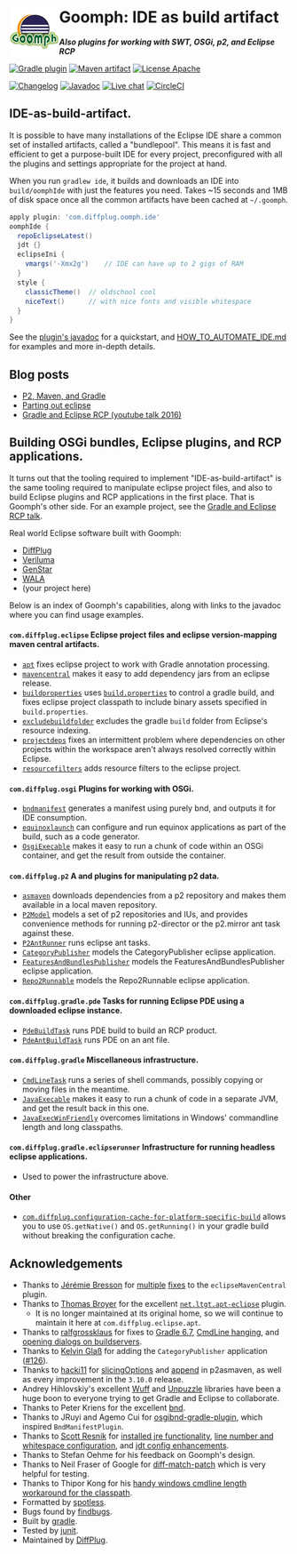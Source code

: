 # <img align="left" src="images/goomph_logo.png"> Goomph: IDE as build artifact
***Also plugins for working with SWT, OSGi, p2, and Eclipse RCP***

<!---freshmark shields
output = [
  link(shield('Gradle plugin', 'plugins.gradle.org', 'yes', 'blue'), 'https://plugins.gradle.org/search?term=goomph'),
  link(shield('Maven artifact', 'mavenCentral', 'com.diffplug.gradle:goomph', 'blue'), 'https://search.maven.org/artifact/com.diffplug.gradle/goomph'),
  link(shield('License Apache', 'license', 'Apache', 'blue'), 'https://tldrlegal.com/license/apache-license-2.0-(apache-2.0)'),
  '',
  link(shield('Changelog', 'changelog', '{{versionLast}}', 'brightgreen'), 'CHANGES.md'),
  link(shield('Javadoc', 'javadoc', 'yes', 'brightgreen'), 'https://javadoc.io/doc/com.diffplug.gradle/goomph/{{versionLast}}/index.html'),
  link(shield('Live chat', 'gitter', 'live chat', 'brightgreen'), 'https://gitter.im/diffplug/goomph'),
  link(image('CircleCI', 'https://circleci.com/gh/diffplug/goomph.svg?style=shield'), 'https://circleci.com/gh/diffplug/goomph')
].join('\n');
-->
[![Gradle plugin](https://img.shields.io/badge/plugins.gradle.org-yes-blue.svg)](https://plugins.gradle.org/search?term=goomph)
[![Maven artifact](https://img.shields.io/badge/mavenCentral-com.diffplug.gradle%3Agoomph-blue.svg)](https://search.maven.org/artifact/com.diffplug.gradle/goomph)
[![License Apache](https://img.shields.io/badge/license-Apache-blue.svg)](https://tldrlegal.com/license/apache-license-2.0-(apache-2.0))

[![Changelog](https://img.shields.io/badge/changelog-3.35.0-brightgreen.svg)](CHANGES.md)
[![Javadoc](https://img.shields.io/badge/javadoc-yes-brightgreen.svg)](https://javadoc.io/doc/com.diffplug.gradle/goomph/3.35.0/index.html)
[![Live chat](https://img.shields.io/badge/gitter-live_chat-brightgreen.svg)](https://gitter.im/diffplug/goomph)
[![CircleCI](https://circleci.com/gh/diffplug/goomph.svg?style=shield)](https://circleci.com/gh/diffplug/goomph)
<!---freshmark /shields -->

<!---freshmark javadoc
output = prefixDelimiterReplace(input, 'https://javadoc.io/doc/com.diffplug.gradle/goomph/', '/', versionLast);
-->

## IDE-as-build-artifact.

It is possible to have many installations of the Eclipse IDE share a common set of installed artifacts, called a "bundlepool".  This means it is fast and efficient to get a purpose-built IDE for every project, preconfigured with all the plugins and settings appropriate for the project at hand.

When you run `gradlew ide`, it builds and downloads an IDE into `build/oomphIde` with just the features you need.  Takes ~15 seconds and 1MB of disk space once all the common artifacts have been cached at `~/.goomph`.

```groovy
apply plugin: 'com.diffplug.oomph.ide'
oomphIde {
  repoEclipseLatest()
  jdt {}
  eclipseIni {
    vmargs('-Xmx2g')    // IDE can have up to 2 gigs of RAM
  }
  style {
    classicTheme()  // oldschool cool
    niceText()      // with nice fonts and visible whitespace
  }
}
```

See the [plugin's javadoc](https://javadoc.io/doc/com.diffplug.gradle/goomph/3.35.0/com/diffplug/gradle/oomph/OomphIdePlugin.html) for a quickstart, and [HOW_TO_AUTOMATE_IDE.md](HOW_TO_AUTOMATE_IDE.md) for examples and more in-depth details.

## Blog posts

- [P2, Maven, and Gradle](https://discuss.diffplug.com/t/p2-maven-and-gradle)
- [Parting out eclipse](https://discuss.diffplug.com/t/parting-out-eclipse)
- [Gradle and Eclipse RCP (youtube talk 2016)](https://www.youtube.com/watch?v=PIC6YeRkRlo&feature=youtu.be)

## Building OSGi bundles, Eclipse plugins, and RCP applications.

It turns out that the tooling required to implement "IDE-as-build-artifact" is the same tooling required to manipulate eclipse project files, and also to build Eclipse plugins and RCP applications in the first place.  That is Goomph's other side.  For an example project, see the [Gradle and Eclipse RCP talk](https://github.com/diffplug/gradle_and_eclipse_rcp).

Real world Eclipse software built with Goomph:
- [DiffPlug](https://www.diffplug.com/)
- [Veriluma](https://veriluma.com/)
- [GenStar](https://github.com/ANRGenstar/genstar)
- [WALA](https://github.com/wala/WALA)
- (your project here)

Below is an index of Goomph's capabilities, along with links to the javadoc where you can find usage examples.

#### `com.diffplug.eclipse` Eclipse project files and eclipse version-mapping maven central artifacts.

* [`apt`](https://javadoc.io/doc/com.diffplug.gradle/goomph/3.35.0/com/diffplug/gradle/eclipse/apt/AptEclipsePlugin.html) fixes eclipse project to work with Gradle annotation processing.
* [`mavencentral`](https://javadoc.io/doc/com.diffplug.gradle/goomph/3.35.0/com/diffplug/gradle/eclipse/MavenCentralPlugin.html) makes it easy to add dependency jars from an eclipse release.
* [`buildproperties`](https://javadoc.io/doc/com.diffplug.gradle/goomph/3.35.0/com/diffplug/gradle/eclipse/BuildPropertiesPlugin.html) uses [`build.properties`](https://help.eclipse.org/mars/index.jsp?topic=%2Forg.eclipse.pde.doc.user%2Fguide%2Ftools%2Feditors%2Fmanifest_editor%2Fbuild.htm) to control a gradle build, and fixes eclipse project classpath to include binary assets specified in `build.properties`.
* [`excludebuildfolder`](https://javadoc.io/doc/com.diffplug.gradle/goomph/3.35.0/com/diffplug/gradle/eclipse/ExcludeBuildFolderPlugin.html) excludes the gradle `build` folder from Eclipse's resource indexing.
* [`projectdeps`](https://javadoc.io/doc/com.diffplug.gradle/goomph/3.35.0/com/diffplug/gradle/eclipse/ProjectDepsPlugin.html) fixes an intermittent problem where dependencies on other projects within the workspace aren't always resolved correctly within Eclipse.
* [`resourcefilters`](https://javadoc.io/doc/com.diffplug.gradle/goomph/3.35.0/com/diffplug/gradle/eclipse/ResourceFiltersPlugin.html) adds resource filters to the eclipse project.

#### `com.diffplug.osgi` Plugins for working with OSGi.

* [`bndmanifest`](https://javadoc.io/doc/com.diffplug.gradle/goomph/3.35.0/com/diffplug/gradle/osgi/BndManifestPlugin.html) generates a manifest using purely bnd, and outputs it for IDE consumption.
* [`equinoxlaunch`](https://javadoc.io/doc/com.diffplug.gradle/goomph/3.35.0/com/diffplug/gradle/eclipserunner/EquinoxLaunchPlugin.html) can configure and run equinox applications as part of the build, such as a code generator.
* [`OsgiExecable`](https://javadoc.io/doc/com.diffplug.gradle/goomph/3.35.0/com/diffplug/gradle/osgi/OsgiExecable.html) makes it easy to run a chunk of code within an OSGi container, and get the result from outside the container.

#### `com.diffplug.p2` A  and plugins for manipulating p2 data.

* [`asmaven`](https://javadoc.io/doc/com.diffplug.gradle/goomph/3.35.0/com/diffplug/gradle/p2/AsMavenPlugin.html) downloads dependencies from a p2 repository and makes them available in a local maven repository.
* [`P2Model`](https://javadoc.io/doc/com.diffplug.gradle/goomph/3.35.0/com/diffplug/gradle/p2/P2Model.html) models a set of p2 repositories and IUs, and provides convenience methods for running p2-director or the p2.mirror ant task against these.
* [`P2AntRunner`](https://javadoc.io/doc/com.diffplug.gradle/goomph/3.35.0/com/diffplug/gradle/p2/P2AntRunner.html) runs eclipse ant tasks.
* [`CategoryPublisher`](https://javadoc.io/doc/com.diffplug.gradle/goomph/3.35.0/com/diffplug/gradle/p2/CategoryPublisher.html) models the CategoryPublisher eclipse application.
* [`FeaturesAndBundlesPublisher`](https://javadoc.io/doc/com.diffplug.gradle/goomph/3.35.0/com/diffplug/gradle/p2/FeaturesAndBundlesPublisher.html) models the FeaturesAndBundlesPublisher eclipse application.
* [`Repo2Runnable`](https://javadoc.io/doc/com.diffplug.gradle/goomph/3.35.0/com/diffplug/gradle/p2/Repo2Runnable.html) models the Repo2Runnable eclipse application.

#### `com.diffplug.gradle.pde` Tasks for running Eclipse PDE using a downloaded eclipse instance.

* [`PdeBuildTask`](https://javadoc.io/doc/com.diffplug.gradle/goomph/3.35.0/com/diffplug/gradle/pde/PdeBuildTask.html) runs PDE build to build an RCP product.
* [`PdeAntBuildTask`](https://javadoc.io/doc/com.diffplug.gradle/goomph/3.35.0/com/diffplug/gradle/pde/PdeAntBuildTask.html) runs PDE on an ant file.

#### `com.diffplug.gradle` Miscellaneous infrastructure.

* [`CmdLineTask`](https://javadoc.io/doc/com.diffplug.gradle/goomph/3.35.0/com/diffplug/gradle/CmdLineTask.html) runs a series of shell commands, possibly copying or moving files in the meantime.
* [`JavaExecable`](https://javadoc.io/doc/com.diffplug.gradle/goomph/3.35.0/com/diffplug/gradle/JavaExecable.html) makes it easy to run a chunk of code in a separate JVM, and get the result back in this one.
* [`JavaExecWinFriendly`](https://javadoc.io/doc/com.diffplug.gradle/goomph/3.35.0/com/diffplug/gradle/JavaExecWinFriendly.html) overcomes limitations in Windows' commandline length and long classpaths.

#### `com.diffplug.gradle.eclipserunner` Infrastructure for running headless eclipse applications.

* Used to power the infrastructure above.

#### Other

* [`com.diffplug.configuration-cache-for-platform-specific-build`](https://javadoc.io/doc/com.diffplug.gradle/goomph/3.35.0/com/diffplug/gradle/swt/PlatformSpecificBuildPlugin.html) allows you to use `OS.getNative()` and `OS.getRunning()` in your gradle build without breaking the configuration cache.

<!---freshmark /javadoc -->

## Acknowledgements

* Thanks to [Jérémie Bresson](https://github.com/jmini) for [multiple](https://github.com/diffplug/goomph/pull/156) [fixes](https://github.com/diffplug/goomph/pull/158) to the `eclipseMavenCentral` plugin.
* Thanks to [Thomas Broyer](https://github.com/tbroyer) for the excellent [`net.ltgt.apt-eclipse`](https://github.com/tbroyer/gradle-apt-plugin) plugin.
  * It is no longer maintained at its original home, so we will continue to maintain it here at `com.diffplug.eclipse.apt`.
* Thanks to [ralfgrossklaus](https://github.com/ralfgrossklaus) for fixes to [Gradle 6.7](https://github.com/diffplug/goomph/pull/147), [CmdLine hanging](https://github.com/diffplug/goomph/pull/50), and [opening dialogs on buildservers](https://github.com/diffplug/goomph/pull/49).
* Thanks to [Kelvin Glaß](https://github.com/m273d15) for adding the `CategoryPublisher` application ([#126](https://github.com/diffplug/goomph/pull/126)).
* Thanks to [hacki11](https://github.com/hacki11) for [slicingOptions](https://github.com/diffplug/goomph/pull/41) and [append](https://github.com/diffplug/goomph/pull/44) in p2asmaven, as well as every improvement in the `3.10.0` release.
* Andrey Hihlovskiy's excellent [Wuff](https://github.com/akhikhl/wuff) and [Unpuzzle](https://github.com/akhikhl/unpuzzle) libraries have been a huge boon to everyone trying to get Gradle and Eclipse to collaborate.
* Thanks to Peter Kriens for the excellent [bnd](https://github.com/bndtools/bnd).
* Thanks to JRuyi and Agemo Cui for [osgibnd-gradle-plugin](https://github.com/jruyi/osgibnd-gradle-plugin), which inspired `BndManifestPlugin`.
* Thanks to [Scott Resnik](https://github.com/scottresnik) for [installed jre functionality](https://github.com/diffplug/goomph/pull/16), [line number and whitespace configuration](https://github.com/diffplug/goomph/pull/20), and [jdt config enhancements](https://github.com/diffplug/goomph/pull/23).
* Thanks to Stefan Oehme for his feedback on Goomph's design.
* Thanks to Neil Fraser of Google for [diff-match-patch](https://code.google.com/p/google-diff-match-patch/) which is very helpful for testing.
* Thanks to Thipor Kong for his [handy windows cmdline length workaround for the classpath](https://discuss.gradle.org/t/javaexec-fails-for-long-classpaths-on-windows/15266).
* Formatted by [spotless](https://github.com/diffplug/spotless).
* Bugs found by [findbugs](https://findbugs.sourceforge.net/).
* Built by [gradle](https://gradle.org/).
* Tested by [junit](https://junit.org/).
* Maintained by [DiffPlug](https://www.diffplug.com/).
